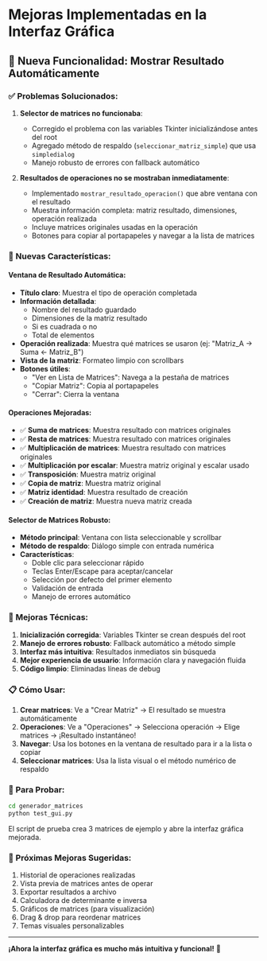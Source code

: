 # Mejoras Implementadas en la Interfaz Gráfica

## 🎉 Nueva Funcionalidad: Mostrar Resultado Automáticamente

### ✅ Problemas Solucionados:

1. **Selector de matrices no funcionaba**: 
   - Corregido el problema con las variables Tkinter inicializándose antes del root
   - Agregado método de respaldo (`seleccionar_matriz_simple`) que usa `simpledialog`
   - Manejo robusto de errores con fallback automático

2. **Resultados de operaciones no se mostraban inmediatamente**:
   - Implementado `mostrar_resultado_operacion()` que abre ventana con el resultado
   - Muestra información completa: matriz resultado, dimensiones, operación realizada
   - Incluye matrices originales usadas en la operación
   - Botones para copiar al portapapeles y navegar a la lista de matrices

### 🚀 Nuevas Características:

#### Ventana de Resultado Automática:
- **Título claro**: Muestra el tipo de operación completada
- **Información detallada**:
  - Nombre del resultado guardado
  - Dimensiones de la matriz resultado
  - Si es cuadrada o no
  - Total de elementos
- **Operación realizada**: Muestra qué matrices se usaron (ej: "Matriz_A → Suma ← Matriz_B")
- **Vista de la matriz**: Formateo limpio con scrollbars
- **Botones útiles**:
  - "Ver en Lista de Matrices": Navega a la pestaña de matrices
  - "Copiar Matriz": Copia al portapapeles
  - "Cerrar": Cierra la ventana

#### Operaciones Mejoradas:
- ✅ **Suma de matrices**: Muestra resultado con matrices originales
- ✅ **Resta de matrices**: Muestra resultado con matrices originales  
- ✅ **Multiplicación de matrices**: Muestra resultado con matrices originales
- ✅ **Multiplicación por escalar**: Muestra matriz original y escalar usado
- ✅ **Transposición**: Muestra matriz original
- ✅ **Copia de matriz**: Muestra matriz original
- ✅ **Matriz identidad**: Muestra resultado de creación
- ✅ **Creación de matriz**: Muestra nueva matriz creada

#### Selector de Matrices Robusto:
- **Método principal**: Ventana con lista seleccionable y scrollbar
- **Método de respaldo**: Diálogo simple con entrada numérica
- **Características**:
  - Doble clic para seleccionar rápido
  - Teclas Enter/Escape para aceptar/cancelar
  - Selección por defecto del primer elemento
  - Validación de entrada
  - Manejo de errores automático

### 🔧 Mejoras Técnicas:

1. **Inicialización corregida**: Variables Tkinter se crean después del root
2. **Manejo de errores robusto**: Fallback automático a método simple
3. **Interfaz más intuitiva**: Resultados inmediatos sin búsqueda
4. **Mejor experiencia de usuario**: Información clara y navegación fluida
5. **Código limpio**: Eliminadas líneas de debug

### 📋 Cómo Usar:

1. **Crear matrices**: Ve a "Crear Matriz" → El resultado se muestra automáticamente
2. **Operaciones**: Ve a "Operaciones" → Selecciona operación → Elige matrices → ¡Resultado instantáneo!
3. **Navegar**: Usa los botones en la ventana de resultado para ir a la lista o copiar
4. **Seleccionar matrices**: Usa la lista visual o el método numérico de respaldo

### 🧪 Para Probar:

```bash
cd generador_matrices
python test_gui.py
```

El script de prueba crea 3 matrices de ejemplo y abre la interfaz gráfica mejorada.

### 🎯 Próximas Mejoras Sugeridas:

1. Historial de operaciones realizadas
2. Vista previa de matrices antes de operar
3. Exportar resultados a archivo
4. Calculadora de determinante e inversa
5. Gráficos de matrices (para visualización)
6. Drag & drop para reordenar matrices
7. Temas visuales personalizables

---

**¡Ahora la interfaz gráfica es mucho más intuitiva y funcional!** 🚀
